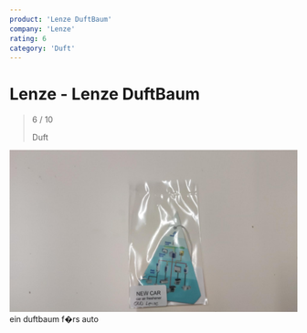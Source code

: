 ```yaml
---
product: 'Lenze DuftBaum'
company: 'Lenze'
rating: 6
category: 'Duft'
---
```


# Lenze - Lenze DuftBaum
>
> 6 / 10
>
> Duft

![Lenze DuftBaum](assets\lenze-lenze-duftbaum-f82f9dac-0af0-406c-ba29-1058f33346c7.jpg)
ein duftbaum f�rs auto
